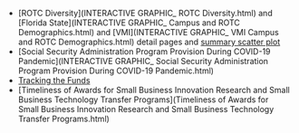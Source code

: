 - [ROTC Diversity](INTERACTIVE GRAPHIC_ ROTC Diversity.html) and [Florida State](INTERACTIVE GRAPHIC_ Campus and ROTC Demographics.html) and  [VMI](INTERACTIVE GRAPHIC_ VMI Campus and ROTC Demographics.html) detail pages and [summary scatter plot](example_scatter_plotly.html)
- [Social Security Administration Program Provision During COVID-19 Pandemic](INTERACTIVE GRAPHIC_ Social Security Administration Program Provision During COVID-19 Pandemic.html)
- [Tracking the Funds](spending.html)
- [Timeliness of Awards for Small Business Innovation Research and Small Business Technology Transfer Programs](Timeliness of Awards for Small Business Innovation Research and Small Business Technology Transfer Programs.html)

